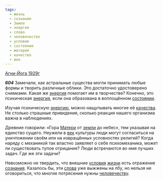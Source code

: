 ```yaml
---
tags:
  - жизнь
  - сознание
  - Земля
  - энергия
  - слово
  - человечество
  - условие
  - состояние
  - материя
  - качество
  - век
---
```


[Агни-Йога 1929г](/agni/1929)

___604___
Замечали, как астральные существа могли принимать любые формы и творить различные облики. Это достаточно удостоверено снимками. Какая же [энергия](/tag/#энергия) помогает им в творчестве? Конечно, это психическая [энергия](/tag/#энергия), если она образована в воплощённом [состоянии](/tag/#состояние).   

Изучая психическую [энергию](/tag/#энергия), можно нащупывать многие её [качества](/tag/#качество). Не столько страшные привидения, сколько реакция нашего организма важна в наблюдениях.   

Древние говорили: «Гора [Матери](/tag/#материя) от [земли](/tag/#Земля) до небес», тем указывая на единство сущего. Неужели в [век](/tag/#век) культуры люди могут согласиться на уничтожении своём или на извращённых условностях религий? Когда наряду с механикой так властно заявляет о себе психомеханика, может ли существовать тупое отрицание? Люди встречаются во имя лучших задач. Где же эти задачи?   

Невозможно не твердить, что внешние [условия](/tag/#условие) [жизни](/tag/#жизнь) есть отражение [сознания](/tag/#сознание). Казалось бы, эти [слова](/tag/#слово) уже выжжены на лбу, но нельзя не оговориться, что многие потрясения нужны [человечеству](/tag/#человечество).